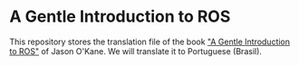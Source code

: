 # A Gentle Introduction to ROS

This repository stores the translation file of the book ["A Gentle Introduction to ROS"](https://www.cse.sc.edu/~jokane/agitr/agitr-letter.pdf) of Jason O'Kane. We will translate it to Portuguese (Brasil).
